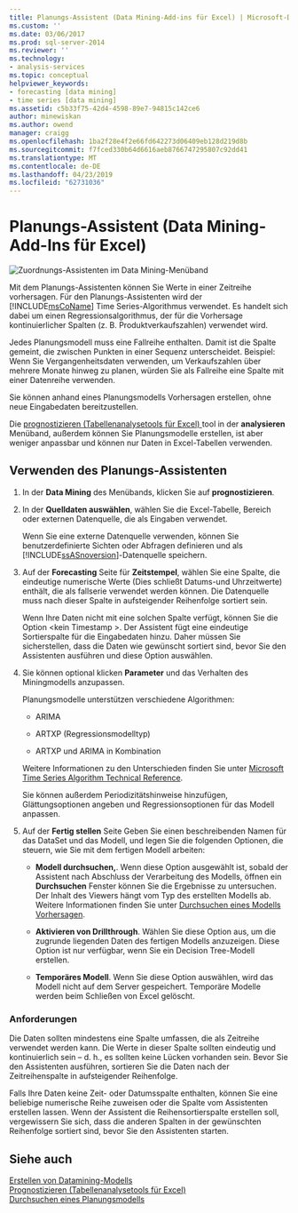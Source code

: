 ```yaml
---
title: Planungs-Assistent (Data Mining-Add-ins für Excel) | Microsoft-Dokumentation
ms.custom: ''
ms.date: 03/06/2017
ms.prod: sql-server-2014
ms.reviewer: ''
ms.technology:
- analysis-services
ms.topic: conceptual
helpviewer_keywords:
- forecasting [data mining]
- time series [data mining]
ms.assetid: c5b33f75-42d4-4598-89e7-94815c142ce6
author: minewiskan
ms.author: owend
manager: craigg
ms.openlocfilehash: 1ba2f28e4f2e66fd642273d06409eb128d219d8b
ms.sourcegitcommit: f7fced330b64d6616aeb8766747295807c92dd41
ms.translationtype: MT
ms.contentlocale: de-DE
ms.lasthandoff: 04/23/2019
ms.locfileid: "62731036"
---
```

# <a name="forecast-wizard-data-mining-add-ins-for-excel"></a>Planungs-Assistent (Data Mining-Add-Ins für Excel)
  ![Zuordnungs-Assistenten im Data Mining-Menüband](media/dmc-forecast.gif "Zuordnungs-Assistent im Data Mining-Menüband")  
  
 Mit dem Planungs-Assistenten können Sie Werte in einer Zeitreihe vorhersagen. Für den Planungs-Assistenten wird der [!INCLUDE[msCoName](../includes/msconame-md.md)] Time Series-Algorithmus verwendet. Es handelt sich dabei um einen Regressionsalgorithmus, der für die Vorhersage kontinuierlicher Spalten (z. B. Produktverkaufszahlen) verwendet wird.  
  
 Jedes Planungsmodell muss eine Fallreihe enthalten. Damit ist die Spalte gemeint, die zwischen Punkten in einer Sequenz unterscheidet. Beispiel: Wenn Sie Vergangenheitsdaten verwenden, um Verkaufszahlen über mehrere Monate hinweg zu planen, würden Sie als Fallreihe eine Spalte mit einer Datenreihe verwenden.  
  
 Sie können anhand eines Planungsmodells Vorhersagen erstellen, ohne neue Eingabedaten bereitzustellen.  
  
 Die [prognostizieren &#40;Tabellenanalysetools für Excel&#41; ](forecast-table-analysis-tools-for-excel.md) tool in der **analysieren** Menüband, außerdem können Sie Planungsmodelle erstellen, ist aber weniger anpassbar und können nur Daten in Excel-Tabellen verwenden.  
  
## <a name="using-the-forecast-wizard"></a>Verwenden des Planungs-Assistenten  
  
1.  In der **Data Mining** des Menübands, klicken Sie auf **prognostizieren**.  
  
2.  In der **Quelldaten auswählen**, wählen Sie die Excel-Tabelle, Bereich oder externen Datenquelle, die als Eingaben verwendet.  
  
     Wenn Sie eine externe Datenquelle verwenden, können Sie benutzerdefinierte Sichten oder Abfragen definieren und als [!INCLUDE[ssASnoversion](../includes/ssasnoversion-md.md)]-Datenquelle speichern.  
  
3.  Auf der **Forecasting** Seite für **Zeitstempel**, wählen Sie eine Spalte, die eindeutige numerische Werte (Dies schließt Datums-und Uhrzeitwerte) enthält, die als fallserie verwendet werden können. Die Datenquelle muss nach dieser Spalte in aufsteigender Reihenfolge sortiert sein.  
  
     Wenn Ihre Daten nicht mit eine solchen Spalte verfügt, können Sie die Option \<kein Timestamp >. Der Assistent fügt eine eindeutige Sortierspalte für die Eingabedaten hinzu. Daher müssen Sie sicherstellen, dass die Daten wie gewünscht sortiert sind, bevor Sie den Assistenten ausführen und diese Option auswählen.  
  
4.  Sie können optional klicken **Parameter** und das Verhalten des Miningmodells anzupassen.  
  
     Planungsmodelle unterstützen verschiedene Algorithmen:  
  
    -   ARIMA  
  
    -   ARTXP (Regressionsmodelltyp)  
  
    -   ARTXP und ARIMA in Kombination  
  
     Weitere Informationen zu den Unterschieden finden Sie unter [Microsoft Time Series Algorithm Technical Reference](data-mining/microsoft-time-series-algorithm-technical-reference.md).  
  
     Sie können außerdem Periodizitätshinweise hinzufügen, Glättungsoptionen angeben und Regressionsoptionen für das Modell anpassen.  
  
5.  Auf der **Fertig stellen** Seite Geben Sie einen beschreibenden Namen für das DataSet und das Modell, und legen Sie die folgenden Optionen, die steuern, wie Sie mit dem fertigen Modell arbeiten:  
  
    -   **Modell durchsuchen,**. Wenn diese Option ausgewählt ist, sobald der Assistent nach Abschluss der Verarbeitung des Modells, öffnen ein **Durchsuchen** Fenster können Sie die Ergebnisse zu untersuchen. Der Inhalt des Viewers hängt vom Typ des erstellten Modells ab. Weitere Informationen finden Sie unter [Durchsuchen eines Modells Vorhersagen](browsing-a-forecasting-model.md).  
  
    -   **Aktivieren von Drillthrough**. Wählen Sie diese Option aus, um die zugrunde liegenden Daten des fertigen Modells anzuzeigen. Diese Option ist nur verfügbar, wenn Sie ein Decision Tree-Modell erstellen.  
  
    -   **Temporäres Modell**. Wenn Sie diese Option auswählen, wird das Modell nicht auf dem Server gespeichert. Temporäre Modelle werden beim Schließen von Excel gelöscht.  
  
### <a name="requirements"></a>Anforderungen  
 Die Daten sollten mindestens eine Spalte umfassen, die als Zeitreihe verwendet werden kann. Die Werte in dieser Spalte sollten eindeutig und kontinuierlich sein – d. h., es sollten keine Lücken vorhanden sein. Bevor Sie den Assistenten ausführen, sortieren Sie die Daten nach der Zeitreihenspalte in aufsteigender Reihenfolge.  
  
 Falls Ihre Daten keine Zeit- oder Datumsspalte enthalten, können Sie eine beliebige numerische Reihe zuweisen oder die Spalte vom Assistenten erstellen lassen. Wenn der Assistent die Reihensortierspalte erstellen soll, vergewissern Sie sich, dass die anderen Spalten in der gewünschten Reihenfolge sortiert sind, bevor Sie den Assistenten starten.  
  
## <a name="see-also"></a>Siehe auch  
 [Erstellen von Datamining-Modells](creating-a-data-mining-model.md)   
 [Prognostizieren &#40;Tabellenanalysetools für Excel&#41;](forecast-table-analysis-tools-for-excel.md)   
 [Durchsuchen eines Planungsmodells](browsing-a-forecasting-model.md)  
  
  
